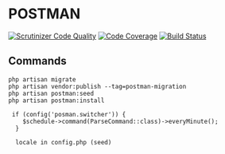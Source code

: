# POSTMAN

[![Scrutinizer Code Quality](https://scrutinizer-ci.com/g/agoalofalife/postman/badges/quality-score.png?b=master)](https://scrutinizer-ci.com/g/agoalofalife/postman/?branch=master)
[![Code Coverage](https://scrutinizer-ci.com/g/agoalofalife/postman/badges/coverage.png?b=master)](https://scrutinizer-ci.com/g/agoalofalife/postman/?branch=master)
[![Build Status](https://scrutinizer-ci.com/g/agoalofalife/postman/badges/build.png?b=master)](https://scrutinizer-ci.com/g/agoalofalife/postman/build-status/master)


## Commands

```
php artisan migrate
php artisan vendor:publish --tag=postman-migration   
php artisan postman:seed 
php artisan postman:install 

 if (config('posman.switcher')) {
    $schedule->command(ParseCommand::class)->everyMinute();
  }
  
  locale in config.php (seed)
```
